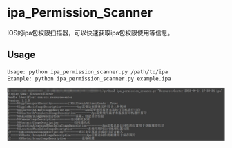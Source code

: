 # ipa_Permission_Scanner
IOS的ipa包权限扫描器，可以快速获取ipa包权限使用等信息。

## Usage
```
Usage: python ipa_permission_scanner.py /path/to/ipa
Example: python ipa_permission_scanner.py example.ipa
```

![Usage](https://github.com/Chiaki2333/ipa_Permission_Scanner/blob/main/img/Usage.png)

